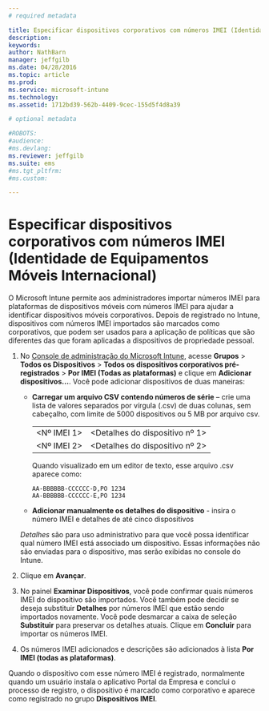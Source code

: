```yaml
---
# required metadata

title: Especificar dispositivos corporativos com números IMEI (Identidade de Equipamentos Móveis Internacional) | Microsoft Intune
description:
keywords:
author: NathBarn
manager: jeffgilb
ms.date: 04/28/2016
ms.topic: article
ms.prod:
ms.service: microsoft-intune
ms.technology:
ms.assetid: 1712bd39-562b-4409-9cec-155d5f4d8a39

# optional metadata

#ROBOTS:
#audience:
#ms.devlang:
ms.reviewer: jeffgilb
ms.suite: ems
#ms.tgt_pltfrm:
#ms.custom:

---
```


# Especificar dispositivos corporativos com números IMEI (Identidade de Equipamentos Móveis Internacional)
O Microsoft Intune permite aos administradores importar números IMEI para plataformas de dispositivos móveis com números IMEI para ajudar a identificar dispositivos móveis corporativos. Depois de registrado no Intune, dispositivos com números IMEI importados são marcados como corporativos, que podem ser usados para a aplicação de políticas que são diferentes das que foram aplicadas a dispositivos de propriedade pessoal.

1. No [Console de administração do Microsoft Intune](http://manage.microsoft.com), acesse **Grupos** &gt; **Todos os Dispositivos** &gt; **Todos os dispositivos corporativos pré-registrados** &gt; **Por IMEI (Todas as plataformas)** e clique em **Adicionar dispositivos…**. Você pode adicionar dispositivos de duas maneiras:

    -   **Carregar um arquivo CSV contendo números de série** – crie uma lista de valores separados por vírgula (.csv) de duas colunas, sem cabeçalho, com limite de 5000 dispositivos ou 5 MB por arquivo csv.

        |||
        |-|-|
        |&lt;Nº IMEI 1&gt;|&lt;Detalhes do dispositivo nº 1&gt;|
        |&lt;Nº IMEI 2&gt;|&lt;Detalhes do dispositivo nº 2&gt;|
        Quando visualizado em um editor de texto, esse arquivo .csv aparece como:

        ```
        AA-BBBBBB-CCCCCC-D,PO 1234
        AA-BBBBBB-CCCCCC-E,PO 1234
        ```

    -   **Adicionar manualmente os detalhes do dispositivo** - insira o número IMEI e detalhes de até cinco dispositivos

   *Detalhes* são para uso administrativo para que você possa identificar qual número IMEI está associado um dispositivo. Essas informações não são enviadas para o dispositivo, mas serão exibidas no console do Intune.

2.   Clique em **Avançar**.
3.  No painel **Examinar Dispositivos**, você pode confirmar quais números IMEI do dispositivo são importados. Você também pode decidir se deseja substituir **Detalhes** por números IMEI que estão sendo importados novamente. Você pode desmarcar a caixa de seleção **Substituir** para preservar os detalhes atuais. Clique em **Concluir** para importar os números IMEI.
4.  Os números IMEI adicionados e descrições são adicionados à lista **Por IMEI (todas as plataformas)**.

Quando o dispositivo com esse número IMEI é registrado, normalmente quando um usuário instala o aplicativo Portal da Empresa e conclui o processo de registro, o dispositivo é marcado como corporativo e aparece como registrado no grupo **Dispositivos IMEI**.


<!--HONumber=May16_HO1-->


